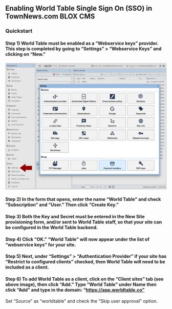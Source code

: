 ## Enabling World Table Single Sign On (SSO) in TownNews.com BLOX CMS

### Quickstart

#### Step 1) World Table must be enabled as a “Webservice keys” provider. This step is completed by going to “Settings” > “Webservice Keys” and clicking on “New.”

![step 1](/app/images/docs/step1.png)

#### Step 2) In the form that opens, enter the name “World Table” and check “Subscription” and “User.” Then click “Create Key.” 

#### Step 3) Both the Key and Secret must be entered in the New Site provisioning form, and/or sent to World Table staff, so that your site can be configured in the World Table backend. 

#### Step 4) Click “OK.” “World Table” will now appear under the list of “webservice keys” for your site.

#### Step 5) Next, under “Settings” > “Authentication Provider” if your site has “Restrict to configured clients” checked, then World Table will need to be included as a client.

#### Step 6) To add World Table as a client, click on the “Client sites” tab (see above image), then click “Add.” Type “World Table” under Name then click “Add” and type in the domain: “https://app.worldtable.co”
Set “Source” as “worldtable” and check the “Skip user approval” option.
